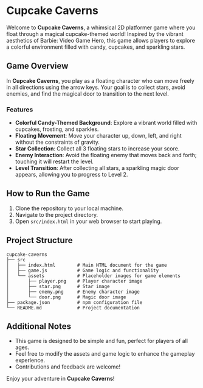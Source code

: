 # Cupcake Caverns

Welcome to **Cupcake Caverns**, a whimsical 2D platformer game where you float through a magical cupcake-themed world! Inspired by the vibrant aesthetics of Barbie: Video Game Hero, this game allows players to explore a colorful environment filled with candy, cupcakes, and sparkling stars.

## Game Overview

In **Cupcake Caverns**, you play as a floating character who can move freely in all directions using the arrow keys. Your goal is to collect stars, avoid enemies, and find the magical door to transition to the next level.

### Features

- **Colorful Candy-Themed Background**: Explore a vibrant world filled with cupcakes, frosting, and sparkles.
- **Floating Movement**: Move your character up, down, left, and right without the constraints of gravity.
- **Star Collection**: Collect all 3 floating stars to increase your score.
- **Enemy Interaction**: Avoid the floating enemy that moves back and forth; touching it will restart the level.
- **Level Transition**: After collecting all stars, a sparkling magic door appears, allowing you to progress to Level 2.

## How to Run the Game

1. Clone the repository to your local machine.
2. Navigate to the project directory.
3. Open `src/index.html` in your web browser to start playing.

## Project Structure

```
cupcake-caverns
├── src
│   ├── index.html        # Main HTML document for the game
│   ├── game.js           # Game logic and functionality
│   └── assets            # Placeholder images for game elements
│       ├── player.png    # Player character image
│       ├── star.png      # Star image
│       ├── enemy.png     # Enemy character image
│       └── door.png      # Magic door image
├── package.json          # npm configuration file
└── README.md             # Project documentation
```

## Additional Notes

- This game is designed to be simple and fun, perfect for players of all ages.
- Feel free to modify the assets and game logic to enhance the gameplay experience.
- Contributions and feedback are welcome!

Enjoy your adventure in **Cupcake Caverns**!